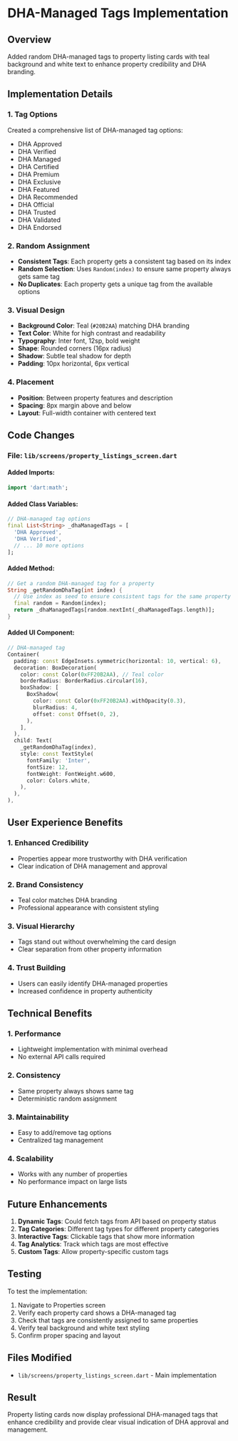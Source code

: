 # DHA-Managed Tags Implementation

## Overview
Added random DHA-managed tags to property listing cards with teal background and white text to enhance property credibility and DHA branding.

## Implementation Details

### 1. Tag Options
Created a comprehensive list of DHA-managed tag options:
- DHA Approved
- DHA Verified
- DHA Managed
- DHA Certified
- DHA Premium
- DHA Exclusive
- DHA Featured
- DHA Recommended
- DHA Official
- DHA Trusted
- DHA Validated
- DHA Endorsed

### 2. Random Assignment
- **Consistent Tags**: Each property gets a consistent tag based on its index
- **Random Selection**: Uses `Random(index)` to ensure same property always gets same tag
- **No Duplicates**: Each property gets a unique tag from the available options

### 3. Visual Design
- **Background Color**: Teal (`#20B2AA`) matching DHA branding
- **Text Color**: White for high contrast and readability
- **Typography**: Inter font, 12sp, bold weight
- **Shape**: Rounded corners (16px radius)
- **Shadow**: Subtle teal shadow for depth
- **Padding**: 10px horizontal, 6px vertical

### 4. Placement
- **Position**: Between property features and description
- **Spacing**: 8px margin above and below
- **Layout**: Full-width container with centered text

## Code Changes

### File: `lib/screens/property_listings_screen.dart`

#### Added Imports:
```dart
import 'dart:math';
```

#### Added Class Variables:
```dart
// DHA-managed tag options
final List<String> _dhaManagedTags = [
  'DHA Approved',
  'DHA Verified',
  // ... 10 more options
];
```

#### Added Method:
```dart
// Get a random DHA-managed tag for a property
String _getRandomDhaTag(int index) {
  // Use index as seed to ensure consistent tags for the same property
  final random = Random(index);
  return _dhaManagedTags[random.nextInt(_dhaManagedTags.length)];
}
```

#### Added UI Component:
```dart
// DHA-managed tag
Container(
  padding: const EdgeInsets.symmetric(horizontal: 10, vertical: 6),
  decoration: BoxDecoration(
    color: const Color(0xFF20B2AA), // Teal color
    borderRadius: BorderRadius.circular(16),
    boxShadow: [
      BoxShadow(
        color: const Color(0xFF20B2AA).withOpacity(0.3),
        blurRadius: 4,
        offset: const Offset(0, 2),
      ),
    ],
  ),
  child: Text(
    _getRandomDhaTag(index),
    style: const TextStyle(
      fontFamily: 'Inter',
      fontSize: 12,
      fontWeight: FontWeight.w600,
      color: Colors.white,
    ),
  ),
),
```

## User Experience Benefits

### 1. **Enhanced Credibility**
- Properties appear more trustworthy with DHA verification
- Clear indication of DHA management and approval

### 2. **Brand Consistency**
- Teal color matches DHA branding
- Professional appearance with consistent styling

### 3. **Visual Hierarchy**
- Tags stand out without overwhelming the card design
- Clear separation from other property information

### 4. **Trust Building**
- Users can easily identify DHA-managed properties
- Increased confidence in property authenticity

## Technical Benefits

### 1. **Performance**
- Lightweight implementation with minimal overhead
- No external API calls required

### 2. **Consistency**
- Same property always shows same tag
- Deterministic random assignment

### 3. **Maintainability**
- Easy to add/remove tag options
- Centralized tag management

### 4. **Scalability**
- Works with any number of properties
- No performance impact on large lists

## Future Enhancements

1. **Dynamic Tags**: Could fetch tags from API based on property status
2. **Tag Categories**: Different tag types for different property categories
3. **Interactive Tags**: Clickable tags that show more information
4. **Tag Analytics**: Track which tags are most effective
5. **Custom Tags**: Allow property-specific custom tags

## Testing

To test the implementation:
1. Navigate to Properties screen
2. Verify each property card shows a DHA-managed tag
3. Check that tags are consistently assigned to same properties
4. Verify teal background and white text styling
5. Confirm proper spacing and layout

## Files Modified
- `lib/screens/property_listings_screen.dart` - Main implementation

## Result
Property listing cards now display professional DHA-managed tags that enhance credibility and provide clear visual indication of DHA approval and management.

